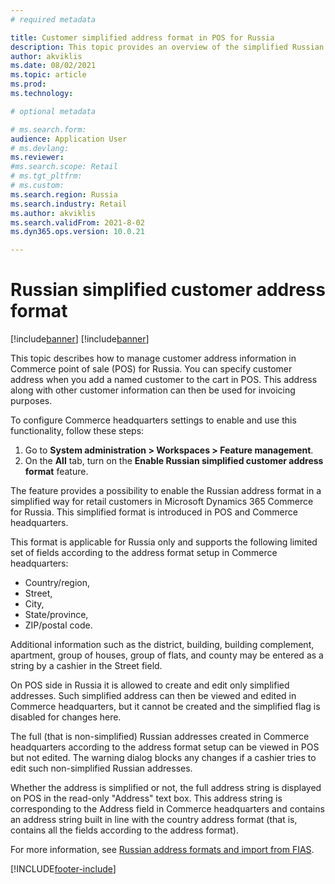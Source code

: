 ```yaml
---
# required metadata

title: Customer simplified address format in POS for Russia
description: This topic provides an overview of the simplified Russian address format in Microsoft Dynamics 365 Commerce for Russia.
author: akviklis
ms.date: 08/02/2021
ms.topic: article
ms.prod: 
ms.technology: 

# optional metadata

# ms.search.form:
audience: Application User
# ms.devlang: 
ms.reviewer: 
#ms.search.scope: Retail
# ms.tgt_pltfrm: 
# ms.custom: 
ms.search.region: Russia
ms.search.industry: Retail
ms.author: akviklis
ms.search.validFrom: 2021-8-02
ms.dyn365.ops.version: 10.0.21

---
```

# Russian simplified customer address format

[!include[banner](../includes/banner.md)]
[!include[banner](../includes/preview-banner.md)]

This topic describes how to manage customer address information in Commerce point of sale (POS) for Russia. You can specify customer address when you add a named customer to the cart in POS. This address along with other customer information can then be used for invoicing purposes.

To configure Commerce headquarters settings to enable and use this functionality, follow these steps:
1. Go to **System administration \> Workspaces \> Feature management**.
1. On the **All** tab, turn on the **Enable Russian simplified customer address format** feature.

The feature provides a possibility to enable the Russian address format in a simplified way for retail customers in Microsoft Dynamics 365 Commerce for Russia. This simplified format is introduced in POS and Commerce headquarters.

This format is applicable for Russia only and supports the following limited set of fields according to the address format setup in Commerce headquarters:
- Country/region,
- Street,
- City,
- State/province,
- ZIP/postal code.

Additional information such as the district, building, building complement, apartment, group of houses, group of flats, and county may be entered as a string by a cashier in the Street field. 

On POS side in Russia it is allowed to create and edit only simplified addresses. Such simplified address can then be viewed and edited in Commerce headquarters, but it cannot be created and the simplified flag is disabled for changes here.

The full (that is non-simplified) Russian addresses created in Commerce headquarters according to the address format setup can be viewed in POS but not edited. The warning dialog blocks any changes if a cashier tries to edit such non-simplified Russian addresses.

Whether the address is simplified or not, the full address string is displayed on POS in the read-only "Address" text box. This address string is corresponding to the Address field in Commerce headquarters and contains an address string built in line with the country address format (that is, contains all the fields according to the address format).

For more information, see [Russian address formats and import from FIAS](../../finance/localizations/rus-russian-address-format-and-import-from-fias.md).

[!INCLUDE[footer-include](../../includes/footer-banner.md)]

